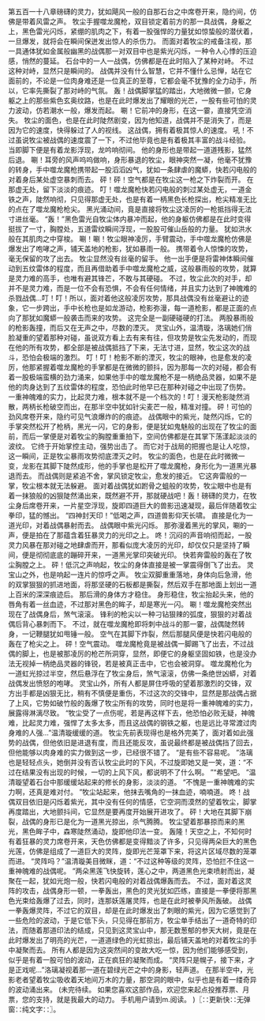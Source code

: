 第五百一十八章磅礴的灵力，犹如飓风一般的自那石台之中席卷开来，隐约间，仿佛是带着风雷之声。
牧尘手握噬龙魔枪，双目锁定着前方的那一具战偶，身躯之上，黑色雷光闪烁，紧绷的肌肉之下，有着一股强悍的力量犹如惊蛰般的潜伏着，一旦爆发，就将会在瞬间保迸发出惊人的杀伤力。
而面对着牧尘的戒备注视，那一具通体犹如金属般幽黑的战偶那一对双目中也是紫光闪烁，一种令人心悸的压迫感，悄然的蔓延。
石台中的一人一战偶，仿佛都是在此时陷入了某种对峙。
不过这种对峙，显然只是瞬间的。
战偶并没有什么智慧，它并不懂什么忌惮，站在它面前的，不论是一位肉身难还是一位真正的至尊，它都会毫不犹豫的全力动手，所以，它率先撕裂了那对峙的气氛。
轰！战偶脚掌猛的踏出，大地微微一颤，它身躯之上的那些紫色玄奥纹路，也是在此时爆发出了耀眼的光芒，一股有些可怕的灵力波动，仿若潮水一般，爆发而起。
唰！它前冲的身形，在这一霎，直接凭空消失。
牧尘的面色，也是在此时陡然剧变，因为他知道，战偶并不是消失了，而是因为它的速度，快得躲过了人的视线。
这战偶，拥有着极其惊人的速度。
吼！不过虽说牧尘被战偶的速度震了一下，不过他毕竟也是有着极其丰富的战斗经验。
当即脚下便是有着龙影浮现，龙吟响彻间。
他的身形也是带起一道道残影，猛然后退。
唰！耳旁的风声呜呜做响，身形暴退的牧尘，眼神突然一凝，他毫不犹豫的转身，手中噬龙魔枪携带起一股滔滔凶气，犹如一条肆虐的魔蟒，快若闪电般的对着身后某处虚空暴刺而去。
砰！砰！空气都是在牧尘这一枪之下炸裂而开。
在那虚无处，留下淡淡的痕迹。
叮！噬龙魔枪快若闪电般的刺过某处虚无，一道金铁之声，陡然响彻，只见得那虚无处，也是有着一柄黑色长枪探出，枪尖精准无比的点在了噬龙魔枪枪尖。
黑光涌动间，竟是直接将牧尘这凌厉的一枪抵挡得无法寸进丝毫。
“轰！”黑色雷光自牧尘体内暴冲而起，他的身躯仿佛都是在此时变得挺拔了一寸，胸膛处，五道雷纹瞬间浮现，一股股可催山岳般的力量。
犹如洪水般在其肌肉之中穿梭。
唰！唰！牧尘眼神凌厉，手臂震动，手中噬龙魔枪仿佛是爆发出了咆哮之声，铺天盖地的枪影，犹如暴雨一般。
携带着令人惊悚的攻势，毫无保留的攻了出去。
牧尘显然没有丝毫的留手。
他一出手便是将雷神体瞬间催动到五纹雷体的程度，而且再借助着手中噬龙魔枪之威，这般暴雨般的攻势，就算是灵力难的高手，也唯有避其锋芒，不敢与其硬碰。
不过，牧尘此次的对手，却并不是灵力难，而是一位不会有恐惧，不会有任何情绪，并且实力达到了神魄难的杀戮战偶...叮！叮！所以，面对着他这般凌厉攻势，那具战偶没有丝毫避让的迹象，它一步跨出，手中长枪也是如龙游动，枪影弥漫，每一道枪影，都是正面的点向了那犹如魔蟒一般袭击而来的攻势。
这完全是一副硬碰硬的打法。
两股暴雨般的枪影轰撞，而后又在无声之中，尽数的湮灭。
灵宝山外，温清璇，洛璃她们俏脸凝重的望着那种对碰，虽说双方看上去有来有往，但攻势是牧尘先发动的，而现在他的所有攻势，都全部是被战偶抵挡了下来，无法寸进，显然，牧尘这次的战斗，恐怕会极端的激烈。
叮！叮！枪影不断的湮灭，牧尘的眼神，也是愈发的凌厉，他那紧握着噬龙魔枪的手掌都是在微微的颤抖，因为那每一次的对碰，都会有着一股极端蛮横的劲力涌来，如果他手中的噬龙魔枪不是一柄绝品灵器，如果不是他的肉身达到了五纹雷体的程度，恐怕此时他早已在那种对碰之中出现了伤势。
一重神魄难的实力，比起灵力难，根本就不是一个档次的！叮！漫天枪影陡然消散，两柄长枪破空而出，在那半空中犹如针尖麦芒一般，精准对撞。
砰！可怕的劲风席卷开来，隐约可见气浪爆炸的的痕迹。
战偶眼中的紫光，陡然闪烁，它的手掌突然松开了枪柄，黑光一闪，它的身影，便是犹如鬼魅般的出现在了牧尘的面前，而后一掌便是对着牧尘的胸膛重重拍下，空间仿佛都是在其掌下荡漾起淡淡的波纹。
它终于开始掌控主动，强势出击了。
而它对于战局的把握也是让人吃惊，这一瞬间，正是牧尘暴雨攻势彻底湮灭之时。
牧尘的面色，也是在此时微微一变，龙影在其脚下陡然成形，他的手掌也是松开了噬龙魔枪，身形化为一道黑光暴退而去。
而战偶则是紧追不舍，掌风锁定牧尘，愈发的接近。
它这奔雷般的一掌，牧尘根本就无法躲避。
面对着战偶犹如跗骨之蛆般的攻势，牧尘眼中也是有着一抹狼般的凶狠陡然涌出来，既然避不开，那就硬战吧！轰！磅礴的灵力，在牧尘身后席卷开来，一片星空浮现，旋即四道巨大的兽影迅速凝现，最后伴随着牧尘拳印，猛的憾出。
“四神封天印！”低喝之声，四道兽影仰天长啸。
直接是化为一道光印，对着战偶暴射而去。
战偶眼中紫光闪烁。
那弥漫着黑光的掌风，唰的一声，便是拍在了那蕴含着狂暴灵力的光印之上。
咚！沉闷的声音响彻而起，一股灵力风暴在那对碰之地肆虐而开，那看似庞大凌厉的光印，却仅仅只是坚持了瞬间，便是彻彻底底的蹦碎开来，一道黑光掌印突破光印。
快若奔雷般的轰在了牧尘胸膛之上。
砰！低沉之声响起，牧尘的身体直接是被一掌震得倒飞了出去。
灵宝山之外，也是响起一连片的惊呼之声。
牧尘双脚重重落地，身体向后急滑，他的双掌狠狠的抓进地面，将那坚硬的石板都是撕裂，然后双手在那地面上划出一道上百米的深深痕迹后。
那后滑的身体方才稳住。
身形稳住，牧尘抬起头来，他的唇角有着一丝血迹，不过那对黑色的眸子，却是寒光一闪。
唰！噬龙魔枪突然出现在了战偶身后，煞气滚滚。
锋利的枪尖以一种刁钻狠辣的弧度，狠狠的对着战偶后背心暴刺而下。
不过，就在噬龙魔枪即将刺中战斗的那一霎，战偶陡然转身，一记鞭腿犹如甩锤一般。
空气在其脚下炸裂，然后那腿风便是快若闪电般的轰在了枪尖之上。
砰！空气震动。
噬龙魔枪竟是被战偶一脚踢飞了出去，不过战偶的脚上，也是被那凌厉的枪芒所洞穿，显然，即便它的身躯坚固如铁，也是没办法无视掉一柄绝品灵器的锋锐，若是被真正击中，它也会被洞穿。
噬龙魔枪化为一道虹光掠过半空，然后悬浮在了牧尘身后，煞气滚滚，仿佛一条绝世凶蟒，对着战偶发出愤怒的咆哮。
灵宝山外，所有人都是屏住呼吸的望着那激烈的交锋，双方出手都是凶狠无比，稍有不慎便是重伤，不过这次的交锋中，显然是那战偶占据了上风，它势如破竹般的轰爆了牧尘所有的攻势，同时也是将一重神魄难的实力，展露得淋漓尽致。
“牧尘受了一点伤呢，若是再这样下去，他恐怕必败无疑，神魄难，比起灵力难，强悍了太多太多，而且这战偶的钢铁之躯，也是远比寻常渡过肉身难的人强...”温清璇缓缓的道。
牧尘先前表现得也是格外完美了，面对着如此强势的战偶，但他依旧是进退有度，而且还能反攻，虽说最终都是被战偶挡了回去，但他能够以肉身难的实力做到这一步，已经很不错了。
“是有些不容易呢。
”洛璃也是轻轻点头，她倒并没有否认牧尘此时的下风，不过旋即她又是一笑，道：“不过在结果没有出现的时候，一切的上风下风，都说明不了什么啊。
”“希望吧。
”温清璇望着石台中那缓缓站起来的修长的身影，淡淡的道。
“不愧是一重神魄难的实力啊，还真是难对付。
”牧尘站起来，他抹去嘴角的一抹血迹，喃喃道。
咚！战偶双目依旧是闪烁着紫光，其中没有任何的情感，它空洞而漠然的望着牧尘，脚掌再度踏出，大地颤抖间，它显然是要再度开始展开进攻了。
砰！大地在其脚下崩裂，战偶的身形已是化为一道黑光掠出，杀气腾腾。
牧尘望着那暴掠而来的黑光，黑色眸子中，森寒陡然涌动，旋即他印法一变。
轰隆！天空之上，不知何时有着狂暴的灵力席卷开来，天色仿佛都是变得黯淡了许多，只见得两朵巨大的黑色光莲，仿佛是组成了一道巨大的灵阵，旋即光芒笼罩下来，将这片区域尽数的笼罩而进。
“灵阵吗？”温清璇美目微眯，道：“不过这种等级的灵阵，恐怕拦不住这一重神魄难的战偶呢。
”两朵黑莲飞快旋转，莲心之中，两道黑色光束喷射而出，凝聚在一起，犹如光炮一般，快若闪电般的对着战偶爆轰而去。
不过，面对着这灵阵的攻击，战偶身形一顿，一拳轰出，黑色的灵光犹如匹练，直接是一拳便将那黑色光束给轰爆了过去，同时，连那妖莲屠灵阵，也是在此时被拳风所轰破。
战偶一拳轰爆灵阵，不过它的双目，却是在此时爆发出了刺眼的紫光，因为它感觉到了一些危险的波动，于是它低下头，只见得在那前方，牧尘单手结出了一道奇特的印法，而随着那道印法的结成，只见到这灵宝山中，那无数葱郁的参天大树，竟是在此时爆发出了明亮的光芒，一道道绿色的光虹掠出，最后铺天盖地的对着牧尘的手中凝聚而去。
所有人都是因为这突然间的变故大吃一惊，因为他们能够感受到，似乎是有着一股可怕的波动，正在疯狂的凝聚而成。
“灵阵只是幌子，接下来，才是正戏呢...”洛璃凝视着那一道在碧绿光芒之中的身影，轻声道。
在那半空中，光影老者望着牧尘吸收着天地间万木的力量，那空洞的眼中，似乎也是有着一缕奇异的波动涌出来。
(未完待续。
如果您喜欢这部作品，欢迎您来起点投推荐票、月票，您的支持，就是我最大的动力。
手机用户请到m.阅读。
)〖∷更新快∷无弹窗∷纯文字∷〗。
